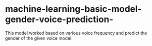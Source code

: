 # machine-learning-basic-model-gender-voice-prediction-
This model worked based on various voice frequency and predict the gender of the given voice model
